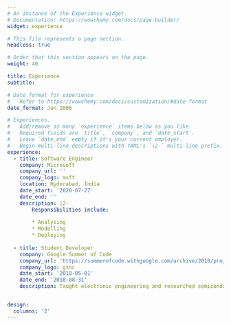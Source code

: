 ```yaml
---
# An instance of the Experience widget.
# Documentation: https://wowchemy.com/docs/page-builder/
widget: experience

# This file represents a page section.
headless: true

# Order that this section appears on the page.
weight: 40

title: Experience
subtitle:

# Date format for experience
#   Refer to https://wowchemy.com/docs/customization/#date-format
date_format: Jan 2006

# Experiences.
#   Add/remove as many `experience` items below as you like.
#   Required fields are `title`, `company`, and `date_start`.
#   Leave `date_end` empty if it's your current employer.
#   Begin multi-line descriptions with YAML's `|2-` multi-line prefix.
experience:
  - title: Software Engineer
    company: Microsoft
    company_url: ''
    company_logo: msft
    location: Hyderabad, India
    date_start: '2020-07-27'
    date_end: ''
    description: |2-
        Responsibilities include:
        
        * Analysing
        * Modelling
        * Deploying
        
  - title: Student Developer
    company: Google Summer of Code
    company_url: 'https://summerofcode.withgoogle.com/archive/2018/projects/5544927601623040/'
    company_logo: gsoc
    date_start: '2018-05-01'
    date_end: '2018-08-31'
    description: Taught electronic engineering and researched semiconductor physics.


design:
  columns: '2'
---
```

